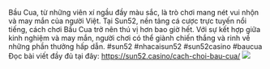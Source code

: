 Bầu Cua, từ những viên xí ngầu đầy màu sắc, là trò chơi mang nét vui nhộn và may mắn của người Việt. Tại Sun52, nền tảng cá cược trực tuyến nổi tiếng, cách chơi Bầu Cua trở nên thú vị hơn bao giờ hết. Với sự kết hợp giữa kinh nghiệm và may mắn, người chơi có thể giành chiến thắng và rinh về những phần thưởng hấp dẫn.
#sun52 #nhacaisun52 #sun52casino #baucua
Đọc bài viết đầy đủ tại đây: https://sun52.casino/cach-choi-bau-cua/
![](https://s3-ap-northeast-1.amazonaws.com/g0v-hackmd-images/uploads/upload_015203d7be05b142d3a386030a804208.jpg)
